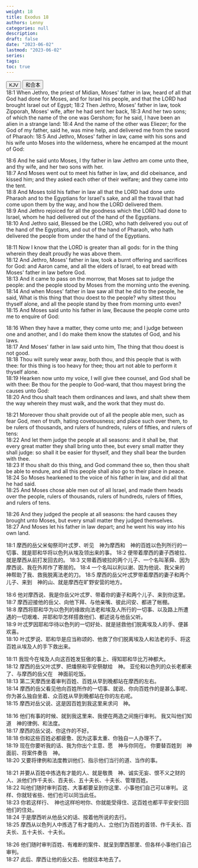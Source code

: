 ```yaml
---
weight: 18
title: Exodus 18
authors: Lenny
categories: null
description: 
draft: false
date: "2023-06-02"
lastmod: "2023-06-02"
series: 
tags: 
toc: true
---
```


<!--more-->

<!-- Tab links -->
<div class="tab">
  <button class="tablinks active" onclick="tablabel(event, 'english')">KJV</button>
  <button class="tablinks" onclick="tablabel(event, 'chinese')">和合本</button>
  
</div>

<!-- Tab content -->
<div id="english" class="tabcontent" style="display:block">
18:1 When Jethro, the priest of Midian, Moses' father in law, heard of all that God had done for Moses, and for Israel his people, and that the LORD had brought Israel out of Egypt;  
18:2 Then Jethro, Moses' father in law, took Zipporah, Moses' wife, after he had sent her back,  
18:3 And her two sons; of which the name of the one was Gershom; for he said, I have been an alien in a strange land:  
18:4 And the name of the other was Eliezer; for the God of my father, said he, was mine help, and delivered me from the sword of Pharaoh:  
18:5 And Jethro, Moses' father in law, came with his sons and his wife unto Moses into the wilderness, where he encamped at the mount of God:  

18:6 And he said unto Moses, I thy father in law Jethro am come unto thee, and thy wife, and her two sons with her.  
18:7 And Moses went out to meet his father in law, and did obeisance, and kissed him; and they asked each other of their welfare; and they came into the tent.  
18:8 And Moses told his father in law all that the LORD had done unto Pharaoh and to the Egyptians for Israel's sake, and all the travail that had come upon them by the way, and how the LORD delivered them.  
18:9 And Jethro rejoiced for all the goodness which the LORD had done to Israel, whom he had delivered out of the hand of the Egyptians.  
18:10 And Jethro said, Blessed be the LORD, who hath delivered you out of the hand of the Egyptians, and out of the hand of Pharaoh, who hath delivered the people from under the hand of the Egyptians.  

18:11 Now I know that the LORD is greater than all gods: for in the thing wherein they dealt proudly he was above them.  
18:12 And Jethro, Moses' father in law, took a burnt offering and sacrifices for God: and Aaron came, and all the elders of Israel, to eat bread with Moses' father in law before God.  
18:13 And it came to pass on the morrow, that Moses sat to judge the people: and the people stood by Moses from the morning unto the evening.  
18:14 And when Moses' father in law saw all that he did to the people, he said, What is this thing that thou doest to the people? why sittest thou thyself alone, and all the people stand by thee from morning unto even?  
18:15 And Moses said unto his father in law, Because the people come unto me to enquire of God:  

18:16 When they have a matter, they come unto me; and I judge between one and another, and I do make them know the statutes of God, and his laws.  
18:17 And Moses' father in law said unto him, The thing that thou doest is not good.  
18:18 Thou wilt surely wear away, both thou, and this people that is with thee: for this thing is too heavy for thee; thou art not able to perform it thyself alone.  
18:19 Hearken now unto my voice, I will give thee counsel, and God shall be with thee: Be thou for the people to God-ward, that thou mayest bring the causes unto God:  
18:20 And thou shalt teach them ordinances and laws, and shalt shew them the way wherein they must walk, and the work that they must do.  

18:21 Moreover thou shalt provide out of all the people able men, such as fear God, men of truth, hating covetousness; and place such over them, to be rulers of thousands, and rulers of hundreds, rulers of fifties, and rulers of tens:  
18:22 And let them judge the people at all seasons: and it shall be, that every great matter they shall bring unto thee, but every small matter they shall judge: so shall it be easier for thyself, and they shall bear the burden with thee.  
18:23 If thou shalt do this thing, and God command thee so, then thou shalt be able to endure, and all this people shall also go to their place in peace.  
18:24 So Moses hearkened to the voice of his father in law, and did all that he had said.  
18:25 And Moses chose able men out of all Israel, and made them heads over the people, rulers of thousands, rulers of hundreds, rulers of fifties, and rulers of tens.  

18:26 And they judged the people at all seasons: the hard causes they brought unto Moses, but every small matter they judged themselves.  
18:27 And Moses let his father in law depart; and he went his way into his own land.  
</div>


<div id="chinese" class="tabcontent">
18:1 摩西的岳父米甸祭司叶忒罗、听见　神为摩西和　神的百姓以色列所行的一切事、就是耶和华将以色列从埃及领出来的事。  
18:2 便带着摩西的妻子西坡拉、就是摩西从前打发回去的。  
18:3 又带着西坡拉的两个儿子、一个名叫革舜、因为摩西说、我在外邦作了寄居的。  
18:4 一个名叫以利以谢、因为他说、我父亲的　神帮助了我、救我脱离法老的刀。  
18:5 摩西的岳父叶忒罗带着摩西的妻子和两个儿子、来到　神的山、就是摩西在旷野安营的地方。  

18:6 他对摩西说、我是你岳父叶忒罗、带着你的妻子和两个儿子、来到你这里。  
18:7 摩西迎接他的岳父、向他下拜、与他亲嘴、彼此问安、都进了帐棚。  
18:8 摩西将耶和华为以色列的缘故向法老和埃及人所行的一切事、以及路上所遭遇的一切艰难、并耶和华怎样搭救他们、都述说与他岳父听。  
18:9 叶忒罗因耶和华待以色列的一切好处、就是拯救他们脱离埃及人的手、便甚欢喜。  
18:10 叶忒罗说、耶和华是应当称颂的、他救了你们脱离埃及人和法老的手、将这百姓从埃及人的手下救出来。  

18:11 我现今在埃及人向这百姓发狂傲的事上、得知耶和华比万神都大。  
18:12 摩西的岳父叶忒罗、把燔祭和平安祭献给　神。  亚伦和以色列的众长老都来了、与摩西的岳父在　神面前吃饭。  
18:13 第二天摩西坐着审判百姓、百姓从早到晚都站在摩西的左右。  
18:14 摩西的岳父看见他向百姓所作的一切事、就说、你向百姓作的是甚么事呢、你为甚么独自坐着、众百姓从早到晚都站在你的左右呢。  
18:15 摩西对岳父说、这是因百姓到我这里来求问　神。  

18:16 他们有事的时候、就到我这里来、我便在两造之间施行审判。  我又叫他们知道　神的律例、和法度。  
18:17 摩西的岳父说、你这作的不好。  
18:18 你和这些百姓必都疲惫、因为这事太重、你独自一人办理不了。  
18:19 现在你要听我的话、我为你出个主意、愿　神与你同在。  你要替百姓到　神面前、将案件奏告　神。  
18:20 又要将律例和法度教训他们、指示他们当行的道、当作的事。  

18:21 并要从百姓中拣选有才能的人、就是敬畏　神、诚实无妄、恨不义之财的人、派他们作千夫长、百夫长、五十夫长、十夫长、管理百姓。  
18:22 叫他们随时审判百姓、大事都要呈到你这里、小事他们自己可以审判。  这样、你就轻省些、他们也可以同当此任。  
18:23 你若这样行、　神也这样吩咐你、你就能受得住、这百姓也都平平安安归回他们的住处。  
18:24 于是摩西听从他岳父的话、按着他所说的去行。  
18:25 摩西从以色列人中拣选了有才能的人、立他们为百姓的首领、作千夫长、百夫长、五十夫长、十夫长。  

18:26 他们随时审判百姓、有难断的案件、就呈到摩西那里、但各样小事他们自己审判。  
18:27 此后、摩西让他的岳父去、他就往本地去了。  

</div>


